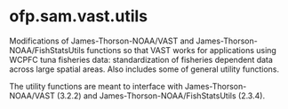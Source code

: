 

# ofp.sam.vast.utils

 Modifications of James-Thorson-NOAA/VAST and James-Thorson-NOAA/FishStatsUtils functions so that VAST works for applications using WCPFC tuna fisheries data: standardization of fisheries dependent data across large spatial areas. Also includes some of general utility functions.

 The utility functions are meant to interface with James-Thorson-NOAA/VAST (3.2.2) and James-Thorson-NOAA/FishStatsUtils (2.3.4).


